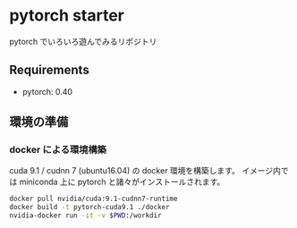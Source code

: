 # pytorch starter

pytorch でいろいろ遊んでみるリポジトリ

## Requirements

* pytorch: 0.40

## 環境の準備

### docker による環境構築

cuda 9.1 / cudnn 7 (ubuntu16.04) の docker 環境を構築します。
イメージ内では miniconda 上に pytorch と諸々がインストールされます。

```bash
docker pull nvidia/cuda:9.1-cudnn7-runtime
docker build -t pytorch-cuda9.1 ./docker
nvidia-docker run -it -v $PWD:/workdir
```
